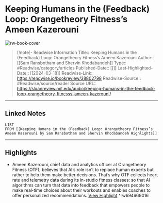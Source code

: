 # Keeping Humans in the (Feedback) Loop: Orangetheory Fitness’s Ameen Kazerouni

![rw-book-cover](https://readwise-assets.s3.amazonaws.com/static/images/article3.5c705a01b476.png)
<br>
>[!note]- Readwise Information
>Title:: Keeping Humans in the (Feedback) Loop: Orangetheory Fitness’s Ameen Kazerouni
>Author:: [[Sam Ransbotham and Shervin Khodabandeh]]
>Type:: #Readwise/category/articles
>Published-Date:: [[]]
>Last-Highlighted-Date:: [[2024-03-18]]
>Readwise-Link:: https://readwise.io/bookreview/38802798
>Readwise-Source:: #Readwise/source/reader
>Source URL:: https://sloanreview.mit.edu/audio/keeping-humans-in-the-feedback-loop-orangetheory-fitnesss-ameen-kazerouni/
--- 

## Linked Notes
```dataview
LIST
FROM [[Keeping Humans in the (Feedback) Loop: Orangetheory Fitness’s Ameen Kazerouni by Sam Ransbotham and Shervin Khodabandeh Highlights]]
```

---

## Highlights
- Ameen Kazerouni, chief data and analytics officer at Orangetheory Fitness (OTF), believes that AI’s role isn’t to replace human experts but rather to help them make better decisions. That’s why OTF collects heart rate and telemetry data during its in-studio fitness classes: so that AI algorithms can turn that data into feedback that empowers people to make real-time choices about their workouts and enables coaches to offer personalized recommendations. [View Highlight](https://readwise.io/open/694669016) ^rw694669016
